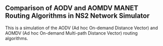## Comparison of AODV and AOMDV MANET Routing Algorithms in NS2 Network Simulator

This is a simulation of the AODV (Ad hoc On-demand Distance Vector) and AOMDV (Ad hoc On-demand Multi-path Distance Vector) routing algorithms.
